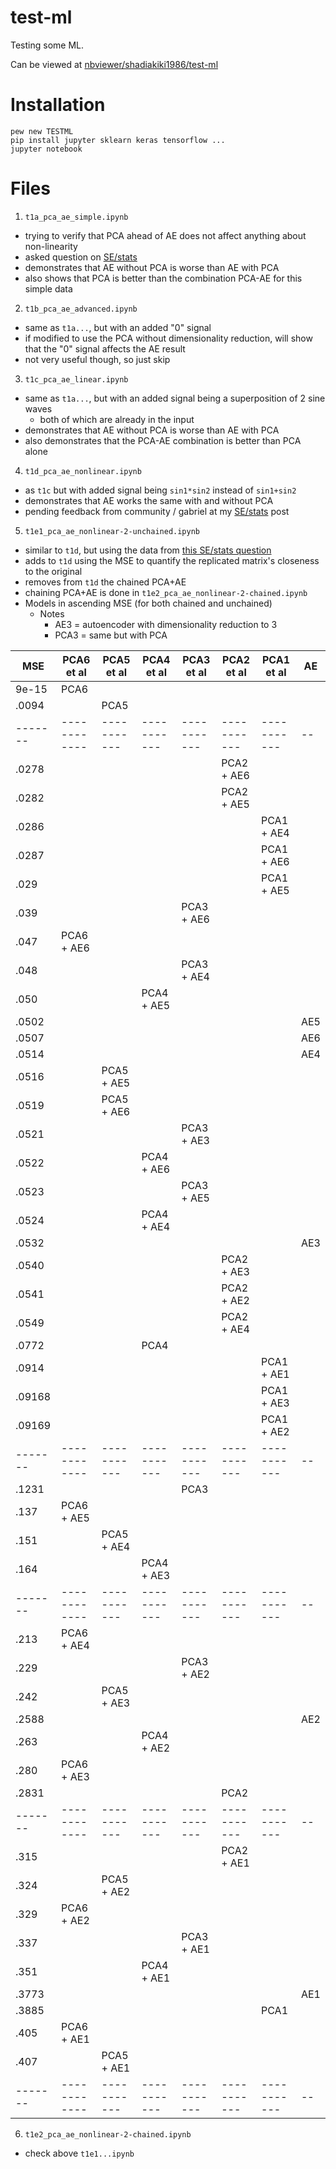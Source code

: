 # test-ml
Testing some ML.

Can be viewed at [nbviewer/shadiakiki1986/test-ml](https://nbviewer.jupyter.org/github/shadiakiki1986/test-ml/)

# Installation
```
pew new TESTML
pip install jupyter sklearn keras tensorflow ...
jupyter notebook
```

# Files
1. `t1a_pca_ae_simple.ipynb`
  - trying to verify that PCA ahead of AE does not affect anything about non-linearity
  - asked question on [SE/stats](https://stats.stackexchange.com/questions/292181/does-pca-ahead-of-an-autoencoder-deter-it-from-detecting-non-linearity)
  - demonstrates that AE without PCA is worse than AE with PCA
  - also shows that PCA is better than the combination PCA-AE for this simple data

2. `t1b_pca_ae_advanced.ipynb`
  - same as `t1a...`, but with an added "0" signal
  - if modified to use the PCA without dimensionality reduction, will show that the "0" signal affects the AE result
  - not very useful though, so just skip

3. `t1c_pca_ae_linear.ipynb`
  - same as `t1a...`, but with an added signal being a superposition of 2 sine waves
    - both of which are already in the input
  - demonstrates that AE without PCA is worse than AE with PCA
  - also demonstrates that the PCA-AE combination is better than PCA alone

4. `t1d_pca_ae_nonlinear.ipynb`
  - as `t1c` but with added signal being `sin1*sin2` instead of `sin1+sin2`
  - demonstrates that AE works the same with and without PCA
  - pending feedback from community / gabriel at my [SE/stats](https://stats.stackexchange.com/questions/292181/does-pca-ahead-of-an-autoencoder-deter-it-from-detecting-non-linearity) post

5. `t1e1_pca_ae_nonlinear-2-unchained.ipynb`
  - similar to `t1d`, but using the data from [this SE/stats question](https://stats.stackexchange.com/questions/190148/autoencoder-pca-tensorflow?rq=1)
  - adds to `t1d` using the MSE to quantify the replicated matrix's closeness to the original
  - removes from `t1d` the chained PCA+AE
  - chaining PCA+AE is done in `t1e2_pca_ae_nonlinear-2-chained.ipynb`
  - Models in ascending MSE (for both chained and unchained)
    - Notes
      - AE3 = autoencoder with dimensionality reduction to 3
      - PCA3 = same but with PCA

| MSE   | PCA6 et al |PCA5 et al |PCA4 et al |PCA3 et al |PCA2 et al |PCA1 et al |AE|
|-------|------------|-----------|-----------|-----------|-----------|-----------|--|
| 9e-15 | PCA6       |           |           |           |           |           |
| .0094 |            |PCA5       |           |           |           |           |
|-------|------------|-----------|-----------|-----------|-----------|-----------|--|
| .0278 |            |           |           |           |PCA2 + AE6 |           |
| .0282 |            |           |           |           |PCA2 + AE5 |           |
| .0286 |            |           |           |           |           |PCA1 + AE4 |
| .0287 |            |           |           |           |           |PCA1 + AE6 |
| .029  |            |           |           |           |           |PCA1 + AE5 |
| .039  |            |           |           |PCA3 + AE6 |           |
| .047  | PCA6 + AE6 |           |           |           |           |           |
| .048  |            |           |           |PCA3 + AE4 |           |           |
| .050  |            |           |PCA4 + AE5 |           |           |           |
| .0502 |            |           |           |           |           |           |AE5
| .0507 |            |           |           |           |           |           |AE6
| .0514 |            |           |           |           |           |           |AE4
| .0516 |            |PCA5 + AE5 |           |           |
| .0519 |            |PCA5 + AE6 |           |           |
| .0521 |            |           |           |PCA3 + AE3 |
| .0522 |            |           |PCA4 + AE6 |           |
| .0523 |            |           |           |PCA3 + AE5 |
| .0524 |            |           |PCA4 + AE4 |           |
| .0532 |            |           |           |           |           |           |AE3
| .0540 |            |           |           |           |PCA2 + AE3
| .0541 |            |           |           |           |PCA2 + AE2
| .0549 |            |           |           |           |PCA2 + AE4
| .0772 |            |           |PCA4       |           |
| .0914 |            |           |           |           |           |PCA1 + AE1
| .09168|            |           |           |           |           |PCA1 + AE3
| .09169|            |           |           |           |           |PCA1 + AE2
|-------|------------|-----------|-----------|-----------|-----------|-----------|--|
| .1231 |            |           |           |PCA3       |
| .137  | PCA6 + AE5 |           |           |           |
| .151  |            |PCA5 + AE4 |           |           |
| .164  |            |           |PCA4 + AE3 |           |
|-------|------------|-----------|-----------|-----------|-----------|-----------|--|
| .213  | PCA6 + AE4 |           |           |          
| .229  |            |           |           |PCA3 + AE2
| .242  |            |PCA5 + AE3 |           |
| .2588 |            |           |           |           |           |           |AE2
| .263  |            |           |PCA4 + AE2 |
| .280  | PCA6 + AE3 |           |           |
| .2831 |            |           |           |           |PCA2
|-------|------------|-----------|-----------|-----------|-----------|-----------|--|
| .315  |            |           |           |           |PCA2 + AE1
| .324  |            |PCA5 + AE2 |           |
| .329  | PCA6 + AE2 |           |           |
| .337  |            |           |           |PCA3 + AE1
| .351  |            |           |PCA4 + AE1 |
| .3773 |            |           |           |           |           |           |AE1
| .3885 |            |           |           |           |           |PCA1
| .405  | PCA6 + AE1 |           |           |
| .407  |            |PCA5 + AE1 |           |
|-------|------------|-----------|-----------|-----------|-----------|-----------|--|


6. `t1e2_pca_ae_nonlinear-2-chained.ipynb`
  - check above `t1e1...ipynb`
